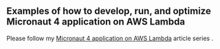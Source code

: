 ## Examples of how to develop, run, and optimize Micronaut 4 application on AWS Lambda

Please follow my [Micronaut 4 application on AWS Lambda](https://dev.to/aws-heroes/micronaut-4-application-on-aws-lambda-part-1-introduction-to-the-sample-application-and-first-1g62) article series .
